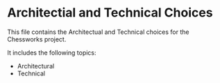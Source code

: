 # Architectial and Technical Choices

This file contains the Architectual and Technical choices for the Chessworks project.

It includes the following topics:

- Architectural
- Technical

